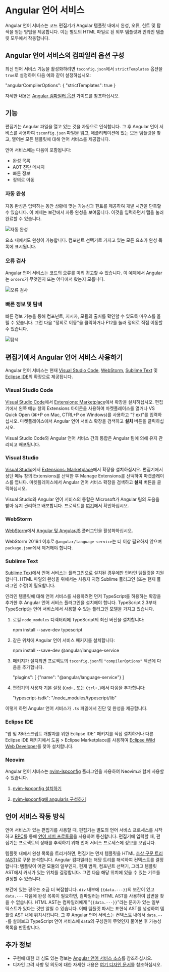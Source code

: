 # Angular 언어 서비스

Angular 언어 서비스는 코드 편집기가 Angular 템플릿 내에서 완성, 오류, 힌트 및 탐색을 얻는 방법을 제공합니다. 
이는 별도의 HTML 파일로 된 외부 템플릿과 인라인 템플릿 모두에서 작동합니다.

## Angular 언어 서비스의 컴파일러 옵션 구성

최신 언어 서비스 기능을 활성화하려면 `tsconfig.json`에서 `strictTemplates` 옵션을 `true`로 설정하여 다음 예와 같이 설정하십시오:

<docs-code language="json">

"angularCompilerOptions": {
  "strictTemplates": true
}

</docs-code>

자세한 내용은 [Angular 컴파일러 옵션](reference/configs/angular-compiler-options) 가이드를 참조하십시오.

## 기능

편집기는 Angular 파일을 열고 있는 것을 자동으로 인식합니다.
그 후 Angular 언어 서비스를 사용하여 `tsconfig.json` 파일을 읽고, 애플리케이션에 있는 모든 템플릿을 찾고, 열어본 모든 템플릿에 대해 언어 서비스를 제공합니다.

언어 서비스에는 다음이 포함됩니다:

* 완성 목록
* AOT 진단 메시지
* 빠른 정보
* 정의로 이동

### 자동 완성

자동 완성은 입력하는 동안 상황에 맞는 가능성과 힌트를 제공하여 개발 시간을 단축할 수 있습니다.
이 예제는 보간에서 자동 완성을 보여줍니다.
이것을 입력하면서 탭을 눌러 완료할 수 있습니다.

<img alt="자동 완성" src="assets/images/guide/language-service/language-completion.gif">

요소 내에서도 완성이 가능합니다.
컴포넌트 선택기로 가지고 있는 모든 요소가 완성 목록에 표시됩니다.

### 오류 검사

Angular 언어 서비스는 코드의 오류를 미리 경고할 수 있습니다.
이 예제에서 Angular는 `orders`가 무엇인지 또는 어디에서 왔는지 모릅니다.

<img alt="오류 검사" src="assets/images/guide/language-service/language-error.gif">

### 빠른 정보 및 탐색

빠른 정보 기능을 통해 컴포넌트, 지시자, 모듈의 출처를 확인할 수 있도록 마우스를 올릴 수 있습니다.
그런 다음 "정의로 이동"을 클릭하거나 F12를 눌러 정의로 직접 이동할 수 있습니다.

<img alt="탐색" src="assets/images/guide/language-service/language-navigation.gif">

## 편집기에서 Angular 언어 서비스 사용하기

Angular 언어 서비스는 현재 [Visual Studio Code](https://code.visualstudio.com), [WebStorm](https://www.jetbrains.com/webstorm), [Sublime Text](https://www.sublimetext.com) 및 [Eclipse IDE](https://www.eclipse.org/eclipseide)의 확장으로 제공됩니다.

### Visual Studio Code

[Visual Studio Code](https://code.visualstudio.com)에서 [Extensions: Marketplace](https://marketplace.visualstudio.com/items?itemName=Angular.ng-template)에서 확장을 설치하십시오.
편집기에서 왼쪽 메뉴 창의 Extensions 아이콘을 사용하여 마켓플레이스를 열거나 VS Quick Open \(⌘+P on Mac, CTRL+P on Windows\)를 사용하고 "? ext"를 입력하십시오.
마켓플레이스에서 Angular 언어 서비스 확장을 검색하고 **설치** 버튼을 클릭하십시오.

Visual Studio Code와 Angular 언어 서비스 간의 통합은 Angular 팀에 의해 유지 관리되고 배포됩니다.

### Visual Studio

[Visual Studio](https://visualstudio.microsoft.com)에서 [Extensions: Marketplace](https://marketplace.visualstudio.com/items?itemName=TypeScriptTeam.AngularLanguageService)에서 확장을 설치하십시오.
편집기에서 상단 메뉴 창의 Extensions를 선택한 후 Manage Extensions를 선택하여 마켓플레이스를 엽니다.
마켓플레이스에서 Angular 언어 서비스 확장을 검색하고 **설치** 버튼을 클릭하십시오.

Visual Studio와 Angular 언어 서비스의 통합은 Microsoft가 Angular 팀의 도움을 받아 유지 관리하고 배포합니다.
프로젝트를 [여기](https://github.com/microsoft/vs-ng-language-service)에서 확인하십시오.

### WebStorm

[WebStorm](https://www.jetbrains.com/webstorm)에서 [Angular 및 AngularJS](https://plugins.jetbrains.com/plugin/6971-angular-and-angularjs) 플러그인을 활성화하십시오.

WebStorm 2019.1 이후로 `@angular/language-service`는 더 이상 필요하지 않으며 `package.json`에서 제거해야 합니다.

### Sublime Text

[Sublime Text](https://www.sublimetext.com)에서 언어 서비스는 플러그인으로 설치된 경우에만 인라인 템플릿을 지원합니다.
HTML 파일의 완성을 위해서는 사용자 지정 Sublime 플러그인 \(또는 현재 플러그인 수정\)이 필요합니다.

인라인 템플릿에 대해 언어 서비스를 사용하려면 먼저 TypeScript를 허용하는 확장을 추가한 후 Angular 언어 서비스 플러그인을 설치해야 합니다.
TypeScript 2.3부터 TypeScript는 언어 서비스에서 사용할 수 있는 플러그인 모델을 가지고 있습니다.

1. 로컬 `node_modules` 디렉터리에 TypeScript의 최신 버전을 설치합니다:

    <docs-code language="shell">

    npm install --save-dev typescript

    </docs-code>

2. 같은 위치에 Angular 언어 서비스 패키지를 설치합니다:

    <docs-code language="shell">

    npm install --save-dev @angular/language-service

    </docs-code>

3. 패키지가 설치되면 프로젝트의 `tsconfig.json`의 `"compilerOptions"` 섹션에 다음을 추가합니다.

    <docs-code header="tsconfig.json" language="json">

    "plugins": [
        {"name": "@angular/language-service"}
    ]

    </docs-code>

4. 편집기의 사용자 기본 설정 \(`Cmd+,` 또는 `Ctrl+,`\)에서 다음을 추가합니다:

    <docs-code header="Sublime Text 사용자 기본 설정" language="json">

    "typescript-tsdk": "<path to your folder>/node_modules/typescript/lib"

    </docs-code>

이렇게 하면 Angular 언어 서비스가 `.ts` 파일에서 진단 및 완성을 제공합니다.

### Eclipse IDE

"웹 및 자바스크립트 개발자를 위한 Eclipse IDE" 패키지를 직접 설치하거나 다른 Eclipse IDE 패키지에서 도움 > Eclipse Marketplace를 사용하여 [Eclipse Wild Web Developer](https://marketplace.eclipse.org/content/wild-web-developer-html-css-javascript-typescript-nodejs-angular-json-yaml-kubernetes-xml)를 찾아 설치합니다.

### Neovim

Angular 언어 서비스는 [nvim-lspconfig](https://github.com/neovim/nvim-lspconfig) 플러그인을 사용하여 Neovim과 함께 사용할 수 있습니다.

1. [nvim-lspconfig 설치하기](https://github.com/neovim/nvim-lspconfig?tab=readme-ov-file#install)

2. [nvim-lspconfig에 angularls 구성하기](https://github.com/neovim/nvim-lspconfig/blob/master/doc/configs.md#angularls)

## 언어 서비스 작동 방식

언어 서비스가 있는 편집기를 사용할 때, 편집기는 별도의 언어 서비스 프로세스를 시작하고 [RPC](https://en.wikipedia.org/wiki/Remote_procedure_call)를 통해 [언어 서버 프로토콜](https://microsoft.github.io/language-server-protocol)을 사용하여 통신합니다. 
편집기에 입력할 때, 편집기는 프로젝트의 상태를 추적하기 위해 언어 서비스 프로세스에 정보를 보냅니다.

템플릿 내에서 완성 목록을 트리거하면, 편집기는 먼저 템플릿을 HTML [추상 구문 트리 (AST)](https://en.wikipedia.org/wiki/Abstract_syntax_tree)로 구문 분석합니다. 
Angular 컴파일러는 해당 트리를 해석하여 컨텍스트를 결정합니다: 템플릿이 어떤 모듈의 일부인지, 현재 범위, 컴포넌트 선택기, 그리고 템플릿 AST에서 커서가 있는 위치를 결정합니다. 
그런 다음 해당 위치에 있을 수 있는 기호를 결정할 수 있습니다.

보간에 있는 경우는 조금 더 복잡합니다.
`div` 내부에 `{{data.---}}`의 보간이 있고 `data.---` 다음에 완성 목록이 필요하면, 컴파일러는 HTML AST를 사용하여 답변을 찾을 수 없습니다. 
HTML AST는 컴파일러에게 "`{{data.---}}`"라는 문자가 있는 일부 텍스트가 있다는 것만 알릴 수 있습니다. 
이때 템플릿 파서는 표현식 AST를 생성하여 템플릿 AST 내에 위치시킵니다. 
그 후 Angular 언어 서비스는 컨텍스트 내에서 `data.---`를 살펴보고 TypeScript 언어 서비스에 `data`의 구성원이 무엇인지 물어본 후 가능성 목록을 반환합니다.

## 추가 정보

* 구현에 대한 더 심도 있는 정보는 [Angular 언어 서비스 소스](https://github.com/angular/angular/blob/main/packages/language-service/src)를 참조하십시오.
* 디자인 고려 사항 및 의도에 대한 자세한 내용은 [여기 디자인 문서](https://github.com/angular/vscode-ng-language-service/wiki/Design)를 참조하십시오.